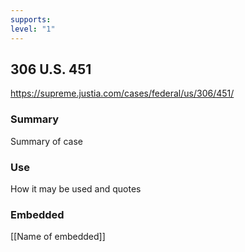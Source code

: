 ```yaml
---
supports: 
level: "1"
---
```

## 306 U.S. 451

https://supreme.justia.com/cases/federal/us/306/451/

### Summary

Summary of case

### Use

How it may be used and quotes

### Embedded

[[Name of embedded]]